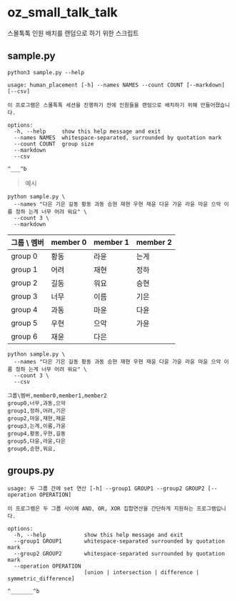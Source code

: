 # oz_small_talk_talk
스몰톡톡 인원 배치를 랜덤으로 하기 위한 스크립트

## sample.py

```
python3 sample.py --help
```

```
usage: human_placement [-h] --names NAMES --count COUNT [--markdown] [--csv]

이 프로그램은 스몰톡톡 세션을 진행하기 전에 인원들을 랜덤으로 배치하기 위해 만들어졌습니다.

options:
  -h, --help     show this help message and exit
  --names NAMES  whitespace-separated, surrounded by quotation mark
  --count COUNT  group size
  --markdown
  --csv

^___^b
```

> 예시

```
python sample.py \
  --names "다은 기은 길동 황동 과동 승현 재현 우현 재윤 다윤 가윤 라윤 마윤 으악 이름 정하 는게 너무 어려 워요" \
  --count 3 \
  --markdown
```

| 그룹 \ 멤버 | member 0 | member 1 | member 2 |
| --- | --- | --- | --- |
| group 0 | 황동 | 라윤 | 는게 |
| group 1 | 어려 | 재현 | 정하 |
| group 2 | 길동 | 워요 | 승현 |
| group 3 | 너무 | 이름 | 기은 |
| group 4 | 과동 | 마윤 | 다윤 |
| group 5 | 우현 | 으악 | 가윤 |
| group 6 | 재윤 | 다은 |  |

```
python sample.py \
  --names "다은 기은 길동 황동 과동 승현 재현 우현 재윤 다윤 가윤 라윤 마윤 으악 이름 정하 는게 너무 어려 워요" \
  --count 3 \
  --csv

그룹\멤버,member0,member1,member2
group0,너무,과동,으악
group1,정하,어려,기은
group2,마윤,재현,재윤
group3,는게,이름,가윤
group4,황동,우현,길동
group5,다윤,라윤,다은
group6,승현,워요,
```

## groups.py

```
usage: 두 그룹 간에 set 연산 [-h] --group1 GROUP1 --group2 GROUP2 [--operation OPERATION]

이 프로그램은 두 그룹 사이에 AND, OR, XOR 집합연산을 간단하게 지원하는 프로그램입니다.

options:
  -h, --help            show this help message and exit
  --group1 GROUP1       whitespace-separated surrounded by quotation mark
  --group2 GROUP2       whitespace-separated surrounded by quotation mark
  --operation OPERATION
                        [union | intersection | difference | symmetric_difference]

^_______^b
```

